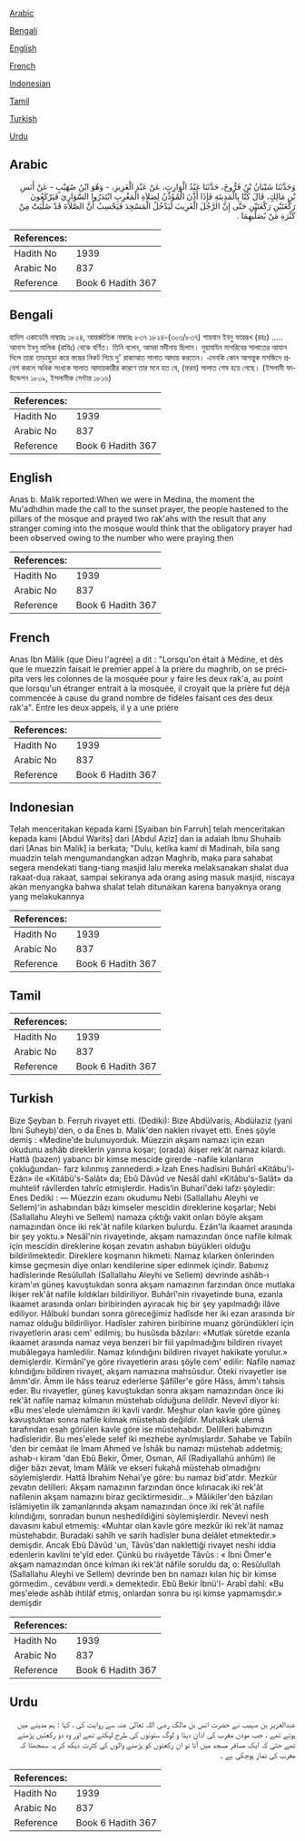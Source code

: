 [Arabic](#arabic)

[Bengali](#bengali)

[English](#english)

[French](#french)

[Indonesian](#indonesian)

[Tamil](#tamil)

[Turkish](#turkish)

[Urdu](#urdu)

## Arabic


<div dir="rtl" lang="ar" style={{fontSize:'larger',backgroundColor:'#f8f9fa',padding:20}}>
وَحَدَّثَنَا شَيْبَانُ بْنُ فَرُّوخَ، حَدَّثَنَا عَبْدُ الْوَارِثِ، عَنْ عَبْدِ الْعَزِيزِ، - وَهُوَ ابْنُ صُهَيْبٍ - عَنْ أَنَسِ بْنِ مَالِكٍ، قَالَ كُنَّا بِالْمَدِينَةِ فَإِذَا أَذَّنَ الْمُؤَذِّنُ لِصَلاَةِ الْمَغْرِبِ ابْتَدَرُوا السَّوَارِيَ فَيَرْكَعُونَ رَكْعَتَيْنِ رَكْعَتَيْنِ حَتَّى إِنَّ الرَّجُلَ الْغَرِيبَ لَيَدْخُلُ الْمَسْجِدَ فَيَحْسِبُ أَنَّ الصَّلاَةَ قَدْ صُلِّيَتْ مِنْ كَثْرَةِ مَنْ يُصَلِّيهِمَا ‏.‏
</div>
<div style={{backgroundColor:'#f8f9fa',padding:20, marginBottom: 10}}><table> <thead> <tr> <th>References:</th> <th></th> </tr> </thead> <tbody><tr><td>Hadith No</td><td>1939</td></tr><tr><td>Arabic No</td><td>837</td></tr><tr><td>Reference</td><td>Book 6 Hadith 367</td></tr></tbody></table></div>

## Bengali


<div dir="ltr" lang="bn" style={{fontSize:'larger',backgroundColor:'#f8f9fa',padding:20}}>
হাদিস একাডেমি নাম্বারঃ ১৮২৪, আন্তর্জাতিক নাম্বারঃ ৮৩৭ ১৮২৪-(৩০৩/৮৩৭) শায়বান ইবনু ফাররূখ (রহঃ) ..... আনাস ইবনু মালিক (রাযিঃ) থেকে বর্ণিত। তিনি বলেন, আমরা মদীনায় ছিলাম। মুয়াযযিন মাগরিবের সালাতের আযান দিলে তারা তাড়াহুড়া করে স্তম্ভের নিকট গিয়ে দু' রাকাআত সালাত আদায় করতেন। এমনকি কোন আগন্তুক মসজিদে প্রবেশ করলে অধিক সংখ্যক সালাত আদায়কারীর কারণে তার মনে হত যে, (ফরয) সালাত শেষ হয়ে গেছে। (ইসলামী ফাউন্ডেশন ১৮০৯, ইসলামীক সেন্টার ১৮১৬)
</div>
<div style={{backgroundColor:'#f8f9fa',padding:20, marginBottom: 10}}><table> <thead> <tr> <th>References:</th> <th></th> </tr> </thead> <tbody><tr><td>Hadith No</td><td>1939</td></tr><tr><td>Arabic No</td><td>837</td></tr><tr><td>Reference</td><td>Book 6 Hadith 367</td></tr></tbody></table></div>

## English


<div dir="ltr" lang="en" style={{fontSize:'larger',backgroundColor:'#f8f9fa',padding:20}}>
Anas b. Malik reported:When we were in Medina, the moment the Mu'adhdhin made the call to the sunset prayer, the people hastened to the pillars of the mosque and prayed two rak'ahs with the result that any stranger coming into the mosque would think that the obligatory prayer had been observed owing to the number who were praying then
</div>
<div style={{backgroundColor:'#f8f9fa',padding:20, marginBottom: 10}}><table> <thead> <tr> <th>References:</th> <th></th> </tr> </thead> <tbody><tr><td>Hadith No</td><td>1939</td></tr><tr><td>Arabic No</td><td>837</td></tr><tr><td>Reference</td><td>Book 6 Hadith 367</td></tr></tbody></table></div>

## French


<div dir="ltr" lang="fr" style={{fontSize:'larger',backgroundColor:'#f8f9fa',padding:20}}>
Anas Ibn Mâlik (que Dieu l'agrée) a dit : "Lorsqu'on était à Médine, et dès que le muezzin faisait le premier appel à la prière du maghrib, on se précipita vers les colonnes de la mosquée pour y faire les deux rak'a, au point que lorsqu'un étranger entrait à la mosquée, il croyait que la prière fut déjà commencée à cause du grand nombre de fidèles faisant ces des deux rak'a". Entre les deux appels, il y a une prière
</div>
<div style={{backgroundColor:'#f8f9fa',padding:20, marginBottom: 10}}><table> <thead> <tr> <th>References:</th> <th></th> </tr> </thead> <tbody><tr><td>Hadith No</td><td>1939</td></tr><tr><td>Arabic No</td><td>837</td></tr><tr><td>Reference</td><td>Book 6 Hadith 367</td></tr></tbody></table></div>

## Indonesian


<div dir="ltr" lang="id" style={{fontSize:'larger',backgroundColor:'#f8f9fa',padding:20}}>
Telah menceritakan kepada kami [Syaiban bin Farruh] telah menceritakan kepada kami [Abdul Warits] dari [Abdul Aziz] dan ia adalah Ibnu Shuhaib dari [Anas bin Malik] ia berkata; "Dulu, ketika kami di Madinah, bila sang muadzin telah mengumandangkan adzan Maghrib, maka para sahabat segera mendekati tiang-tiang masjid lalu mereka melaksanakan shalat dua rakaat-dua rakaat, sampai sekiranya ada orang asing masuk masjid, niscaya akan menyangka bahwa shalat telah ditunaikan karena banyaknya orang yang melakukannya
</div>
<div style={{backgroundColor:'#f8f9fa',padding:20, marginBottom: 10}}><table> <thead> <tr> <th>References:</th> <th></th> </tr> </thead> <tbody><tr><td>Hadith No</td><td>1939</td></tr><tr><td>Arabic No</td><td>837</td></tr><tr><td>Reference</td><td>Book 6 Hadith 367</td></tr></tbody></table></div>

## Tamil


<div dir="ltr" lang="ta" style={{fontSize:'larger',backgroundColor:'#f8f9fa',padding:20}}>

</div>
<div style={{backgroundColor:'#f8f9fa',padding:20, marginBottom: 10}}><table> <thead> <tr> <th>References:</th> <th></th> </tr> </thead> <tbody><tr><td>Hadith No</td><td>1939</td></tr><tr><td>Arabic No</td><td>837</td></tr><tr><td>Reference</td><td>Book 6 Hadith 367</td></tr></tbody></table></div>

## Turkish


<div dir="ltr" lang="tr" style={{fontSize:'larger',backgroundColor:'#f8f9fa',padding:20}}>
Bize Şeyban b. Ferruh rivayet etti. (Dediki): Bize Abdülvaris, Abdülaziz (yani İbni Suheyb)'den, o da Enes b. Malik'den naklen rivayet etti. Enes şöyle demiş : «Medine'de bulunuyorduk. Müezzin akşam namazı için ezan okudunu ashâb direklerin yanına koşar; (orada) ikişer rek'ât namaz kılardı. Hattâ (bazen) yabancı bir kimse mescide girerde -nafile kılanların çokluğundan- farz kılınmış zannederdi.» İzah Enes hadîsini Buhârî «Kitâbu'l-Ezân» ile «Kitâbü's-Salât» da; Ebû Dâvûd ve Nesâî dahî «Kitâbu's-Salât» da muhtelif râvîlerden tahrîc etmişlerdir. Hadis’in Buharî'deki lafzı şöyledir: Enes Dediki : — Müezzin ezanı okudumu Nebi (Sallallahu Aleyhi ve Sellem)'in ashabından bâzı kimseler mescidin direklerine koşarlar; Nebi (Sallallahu Aleyhi ve Sellem) namaza çıktığı vakit onları böyle akşam namazından önce iki rek'ât nafile kılarken bulurdu. Ezân'la ikaamet arasında bir şey yoktu.» Nesâî'nin rivayetinde, akşam namazından önce nafile kılmak için mescidin direklerine koşan zevatın ashabın büyükleri olduğu bildirilmektedir. Direklere koşmanın hikmeti: Namaz kılarken önlerinden kimse geçmesin diye onları kendilerine siper edinmek içindir. Babımız hadîslerinde Resûlullah (Sallallahu Aleyhi ve Sellem) devrinde ashâb-ı kiram'ın güneş kavuştukdan sonra akşam namazının farzından önce mutlaka ikişer rek'ât nafile kıldıkları bildiriliyor. Buhârî'nin rivayetinde buna, ezanla ikaamet arasında onları biribirinden ayıracak hiç bir şey yapılmadığı ilâve ediliyor. Hâlbuki bundan sonra göreceğimiz hadîsde her iki ezan arasında bir namaz olduğu bildiriliyor. Hadîsler zahiren biribirine muarız göründükleri için rivayetlerin arası cem' edilmiş; bu husûsda bâzıları: «Mutlak sûretde ezanla ikaamet arasında namaz veya benzeri bir fiil yapılmadığını bildiren rivayet mubâlegaya hamledilir. Namaz kılındığını bildiren rivayet hakikate yorulur.» demişlerdir. Kirmânî'ye göre rivayetlerin arası şöyle cem' edilir: Nafile namaz kılındığını bildiren rivayet, akşam namazına mahsûsdur. Öteki rivayetler ise âmm'dir. Âmm ile hâss tearuz ederlerse ŞâfiîIer'e göre Hâss, âmm'ı tahsis eder. Bu rivayetler, güneş kavuştukdan sonra akşam namazından önce iki rek'ât nafile namaz kılmanın müstehab olduğuna delildir. Nevevî diyor ki: «Bu mes'elede ulemâmızın iki kavli vardır. Meşhur olan kavle göre güneş kavuştuktan sonra nafile kılmak müstehab değildir. Muhakkak ulemâ tarafından esah görülen kavle göre ise müstehabdır. Delilleri babımızın hadîsleridir. Bu mes'elede selef iki mezhebe ayrılmışlardır. Sahabe ve Tabiîn 'den bir cemâat ile İmam Ahmed ve İshâk bu namazı müstehab addetmiş; ashab-ı kiram 'dan Ebû Bekir, Ömer, Osman, Alî (Radiyallahû anhûm) ile diğer bâzı zevat, İmam Mâlik ve ekseri fukahâ müstehab olmadığını söylemişlerdir. Hattâ İbrahim Nehai'ye göre: bu namaz bid'atdır. Mezkûr zevatın delilleri: Akşam namazının farzından önce kılınacak iki rek'ât nafilenin akşam namazını biraz geciktirmesidir...» MâIikiler'den bâzıları islâmiyetin ilk zamanlarında akşam namazından önce iki rek'ât nafile kılındığını, sonradan bunun neshedildiğini söylemişlerdir. Nevevi nesh davasını kabul etmemiş: «Muhtar olan kavle göre mezkûr iki rek'ât namaz müstehabdır. Buradaki sahîh ve sarih hadîsler buna delâlet etmektedir.» demişdir. Ancak Ebû Dâvûd 'un, Tâvûs'dan naklettiği rivayet neshi iddia edenlerin kavlini te'yîd eder. Çünkü bu rivâyetde Tâvûs : « İbni Ömer'e akşam namazından önce kılman iki rek'ât nâfile soruldu da, o: ResûluIIah (Sallallahu Aleyhi ve Sellem) devrinde ben bn namazı kılan hiç bir kimse görmedim., cevâbını verdi.» demektedir. Ebû Bekir İbnü'l- Arabî dahî: «Bu mes'elede ashâb ihtilâf etmiş, onlardan sonra bu işi kimse yapmamışdır.» demişdir
</div>
<div style={{backgroundColor:'#f8f9fa',padding:20, marginBottom: 10}}><table> <thead> <tr> <th>References:</th> <th></th> </tr> </thead> <tbody><tr><td>Hadith No</td><td>1939</td></tr><tr><td>Arabic No</td><td>837</td></tr><tr><td>Reference</td><td>Book 6 Hadith 367</td></tr></tbody></table></div>

## Urdu


<div dir="rtl" lang="ur" style={{fontSize:'larger',backgroundColor:'#f8f9fa',padding:20}}>
عبدالعزیز بن صہیب نے حضرت انس بن مالک رضی اللہ تعالیٰ عنہ سے روایت کی ، کہا : ہم مدینے میں ہوتے تھے ، جب موذن مغرب کی اذان دیتا و لوگ ستونوں کی طرح لپکتے تھے اور وہ دو رکعتیں پڑھتے تھے حتیٰ کہ ایک مسافر مسجد میں آتا تو ان رکعتوں کو پڑھنے والوں کی کثرت دیکھ کر یہ سمجھتا کہ مغرب کی نماز ہوچکی ہے ۔
</div>
<div style={{backgroundColor:'#f8f9fa',padding:20, marginBottom: 10}}><table> <thead> <tr> <th>References:</th> <th></th> </tr> </thead> <tbody><tr><td>Hadith No</td><td>1939</td></tr><tr><td>Arabic No</td><td>837</td></tr><tr><td>Reference</td><td>Book 6 Hadith 367</td></tr></tbody></table></div>